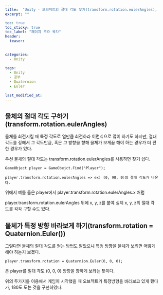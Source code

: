 ```yaml
---
title:  "Unity - 오브젝트의 절대 각도 찾기(transform.rotation.eulerAngles), 절대 각도로 특정 각도 보게 하기"
excerpt: ""

toc: true
toc_sticky: true
toc_label: "페이지 주요 목차"
header:
  teaser: 
  
  
categories:
  - Unity
  
tags:
  - Unity
  - 공부
  - Quaternion
  - Euler
  
last_modified_at: 
---
```


## 물체의 절대 각도 구하기(transform.rotation.eulerAngles)

물체를 회전시킬 때 특정 각도로 얼만큼 회전하라 이런식으로 많이 하기도 하지만, 절대 각도를 정해서 그 각도만큼, 혹은 그 방향을 향해 물체가 보게끔 해야 하는 경우가 더 편한 경우가 있다.

우선 물체의 절대 각도는 transform.rotation.eulerAngles를 사용하면 찾기 쉽다.

```
GameObject player = GameObejct.Find("Player");

player.transform.rotation.eulerAngles => ex) (0, 90, 0)의 절대 각도가 나온다.
```
위에서 예를 들은 player에서 player.transform.rotation.eulerAngles.x 처럼

player.transform.rotation.eulerAngles 뒤에 x, y, z를 붙여 실제 x, y, z의 절대 각도를 각각 구할 수도 있다.

## 물체가 특정 방향 바라보게 하기(transform.rotation = Quaternion.Euler())

그렇다면 물체의 절대 각도를 얻는 방법도 알았으니 특정 방향을 물체가 보려면 어떻게 해야 하는지 보겠다.

```
player.transform.rotation = Quaternion.Euler(0, 0, 0);
```

은 player를 절대 각도 (0, 0, 0) 방향을 향하게 보라는 뜻이다.

위의 두가지를 이용해서 게임이 시작했을 때 오브젝트가 특정방향을 바라보고 있게 했다가, 180도 도는 것을 구현하였다. 
